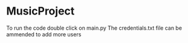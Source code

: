 # MusicProject
To run the code double click on main.py
The credentials.txt file can be ammended to add more users
